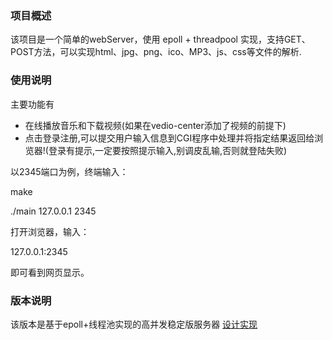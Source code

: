 ### 项目概述

该项目是一个简单的webServer，使用 epoll + threadpool 实现，支持GET、POST方法，可以实现html、jpg、png、ico、MP3、js、css等文件的解析.

### 使用说明
主要功能有

- 在线播放音乐和下载视频(如果在vedio-center添加了视频的前提下)
- 点击登录注册,可以提交用户输入信息到CGI程序中处理并将指定结果返回给浏览器!(登录有提示,一定要按照提示输入,别调皮乱输,否则就登陆失败)

以2345端口为例，终端输入：

make

./main 127.0.0.1 2345

打开浏览器，输入：

127.0.0.1:2345

即可看到网页显示。

### 版本说明

该版本是基于epoll+线程池实现的高并发稳定版服务器
<a href="https://blog.csdn.net/qq_41681241/article/details/88584729">设计实现</a>
    
